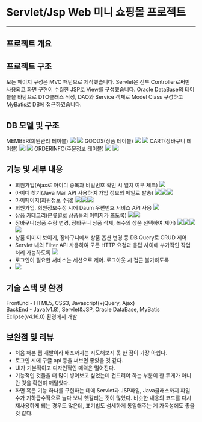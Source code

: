 # Servlet/Jsp Web 미니 쇼핑몰 프로젝트
___
## 프로젝트 개요
 
## 프로젝트 구조
모든 페이지 구성은 MVC 패턴으로 제작했습니다. Servlet은 전부 Controller로써만 사용되고 화면 구현이 수월한 JSP로 View를 구성했습니다. Oracle DataBase의 테이블을 바탕으로 DTO클래스 작성, DAO와 Service 객체로 Model Class 구성하고 MyBatis로 DB에 접근하였습니다.

## DB 모델 및 구조
MEMBER(회원관리 테이블) ![](2022-04-25-16-56-23.png)
![](2022-04-25-16-58-58.png) 
GOODS(상품 테이블) 
![](2022-04-25-16-59-38.png)
![](2022-04-25-16-59-56.png)
CART(장바구니 테이블)
![](2022-04-25-17-00-16.png)
![](2022-04-25-17-00-30.png)
ORDERINFO(주문정보 테이블)
![](2022-04-25-17-01-17.png)
![](2022-04-25-17-01-35.png)

## 기능 및 세부 내용
 - 회원가입(Ajax로 아이디 중복과 비밀번호 확인 시 일치 여부 체크)
  ![](2022-04-25-16-39-17.png)
 - 아이디 찾기(Java Mail API 사용하여 가입 정보의 메일로 발송)
 ![](2022-04-25-16-42-38.png)![](2022-04-25-16-43-18.png)![](2022-04-25-16-44-13.png)
 - 마이페이지(회원정보 수정)
  ![](2022-04-25-16-45-32.png)![](2022-04-25-16-45-49.png)![](2022-04-25-16-46-21.png)
 - 회원가입, 회원정보수정 시에 Daum 우편번호 서비스 API 사용
 ![](2022-04-25-16-47-03.png)
 - 상품 카테고리(분류별로 상품들의 이미지가 뜨도록)
 ![](2022-04-25-16-47-47.png)![](2022-04-25-16-48-18.png)
 - 장바구니(상품 수량 변경, 장바구니 상품 삭제, 복수의 상품 선택하여 제어)
 ![](2022-04-25-16-52-40.png)![](2022-04-25-16-49-26.png)![](2022-04-25-16-49-59.png)![](2022-04-25-16-50-35.png)
 - 상품 이미지 보이기, 장바구니에서 상품 옵션 변경 등 DB Query로 CRUD 제어
 - Servlet 내의 Filter API 사용하여 모든 HTTP 요청과 응답 사이에 부가적인 작업 처리 가능하도록
  ![](2022-04-25-16-54-35.png)
 - 로그인이 필요한 서비스는 세션으로 제어. 로그아웃 시 접근 불가하도록
 - ![](2022-04-25-16-55-14.png)



## 기술 스택 및 환경
FrontEnd - HTML5, CSS3, Javascript(+jQuery, Ajax)  
BackEnd - Java(v1.8), Servlet&JSP, Oracle DataBase, MyBatis  
Eclipse(v4.16.0) 환경에서 개발

## 보완점 및 리뷰
* 처음 해본 웹 개발이라 배포까지는 시도해보지 못 한 점이 가장 아쉽다. 
* 로그인 시에 구글 api 등을 써보면 좋았을 것 같다.
* UI가 기본적이고 디자인적인 매력은 떨어진다.
* 기능적인 것들을 더 많이 넣어보고 싶었는데 건드려야 하는 부분이 한 두개가 아니란 것을 확연히 깨달았다.
* 화면 혹은 기능 하나를 구현하는 데에 Servlet과 JSP파일, Java클래스까지 파일 수가 기하급수적으로 늘다 보니 헷갈리는 것이 많았다. 비슷한 내용의 코드를 다시 재사용하게 되는 경우도 많은데, 표기법도 섬세하게 통일해주는 게 가독성에도 좋을 것 같다.




